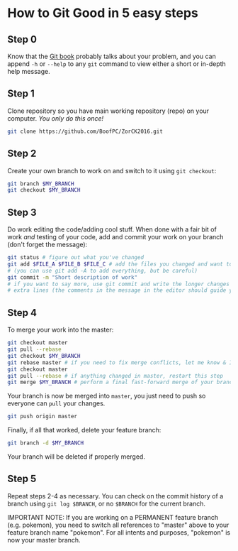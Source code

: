 # How to Git Good in 5 easy steps

## Step 0
Know that the [Git book](https://git-scm.com/book/en/v2) probably talks about
your problem, and you can append ``-h`` or ``--help`` to any `git` command to
view either a short or in-depth help message.

## Step 1
Clone repository so you have main working repository (repo) on your computer.
_You only do this once!_

```sh
git clone https://github.com/BoofPC/ZorCK2016.git
```

## Step 2
Create your own branch to work on and switch to it using `git checkout`:
```sh
git branch $MY_BRANCH
git checkout $MY_BRANCH
```

## Step 3
Do work editing the code/adding cool stuff. When done with a fair bit of work
*and* testing of your code, add and commit your work on your branch (don't
forget the message):
```sh
git status # figure out what you've changed
git add $FILE_A $FILE_B $FILE_C # add the files you changed and want to commit
# (you can use git add -A to add everything, but be careful)
git commit -m "Short description of work"
# if you want to say more, use git commit and write the longer changes on
# extra lines (the comments in the message in the editor should guide you)
```

## Step 4
To merge your work into the master:
```sh
git checkout master
git pull --rebase
git checkout $MY_BRANCH
git rebase master # if you need to fix merge conflicts, let me know & I'll help
git checkout master
git pull --rebase # if anything changed in master, restart this step
git merge $MY_BRANCH # perform a final fast-forward merge of your branch with master
```

Your branch is now be merged into `master`, you just need to push so everyone 
can `pull` your changes.

```sh
git push origin master
```

Finally, if all that worked, delete your feature branch:

```sh
git branch -d $MY_BRANCH
```

Your branch will be deleted if properly merged.

## Step 5
Repeat steps 2-4 as necessary. You can check on the commit history of a branch
using `git log $BRANCH`, or no `$BRANCH` for the current branch.


IMPORTANT NOTE:
If you are working on a PERMANENT feature branch (e.g. pokemon), you need to 
switch all references to "master" above to your feature branch name "pokemon".
For all intents and purposes, "pokemon" is now your master branch.